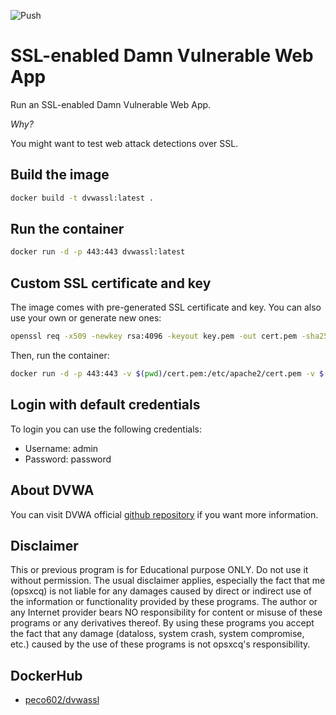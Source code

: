 ![Push](https://github.com/Peco602/dvwassl/actions/workflows/push.yml/badge.svg)

# SSL-enabled Damn Vulnerable Web App

Run an SSL-enabled Damn Vulnerable Web App.

*Why?*

You might want to test web attack detections over SSL.

## Build the image

```bash
docker build -t dvwassl:latest .
```

## Run the container

```bash
docker run -d -p 443:443 dvwassl:latest
```

## Custom SSL certificate and key

The image comes with pre-generated SSL certificate and key. You can also use your own or generate new ones:

```bash
openssl req -x509 -newkey rsa:4096 -keyout key.pem -out cert.pem -sha256 -days 365 -nodes
```

Then, run the container:

```bash
docker run -d -p 443:443 -v $(pwd)/cert.pem:/etc/apache2/cert.pem -v $(pwd)/key.pem:/etc/apache2/key.pem dvwassl:latest
```

## Login with default credentials

To login you can use the following credentials:

- Username: admin
- Password: password

## About DVWA

You can visit DVWA official [github repository](https://github.com/digininja/DVWA) if you want more information.

## Disclaimer

This or previous program is for Educational purpose ONLY. Do not use it without permission. The usual disclaimer applies, especially the fact that me (opsxcq) is not liable for any damages caused by direct or indirect use of the information or functionality provided by these programs. The author or any Internet provider bears NO responsibility for content or misuse of these programs or any derivatives thereof. By using these programs you accept the fact that any damage (dataloss, system crash, system compromise, etc.) caused by the use of these programs is not opsxcq's responsibility.

## DockerHub

- [peco602/dvwassl](https://hub.docker.com/r/peco602/dvwassl)
